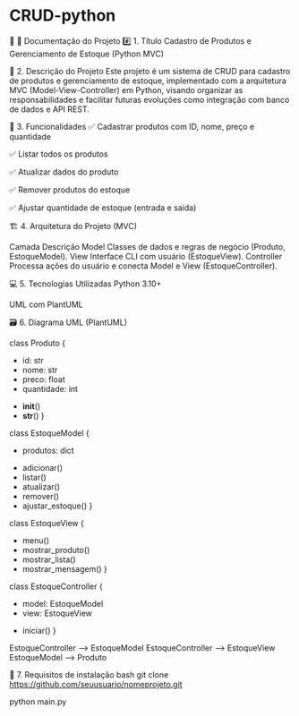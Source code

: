 # CRUD-python

📝 📌 Documentação do Projeto
#️⃣ 1. Título
Cadastro de Produtos e Gerenciamento de Estoque (Python MVC)

📄 2. Descrição do Projeto
Este projeto é um sistema de CRUD para cadastro de produtos e gerenciamento de estoque, implementado com a arquitetura MVC (Model-View-Controller) em Python, visando organizar as responsabilidades e facilitar futuras evoluções como integração com banco de dados e API REST.

🧩 3. Funcionalidades
✅ Cadastrar produtos com ID, nome, preço e quantidade

✅ Listar todos os produtos

✅ Atualizar dados do produto

✅ Remover produtos do estoque

✅ Ajustar quantidade de estoque (entrada e saída)

🏗️ 4. Arquitetura do Projeto (MVC)

Camada	Descrição
Model	Classes de dados e regras de negócio (Produto, EstoqueModel).
View	Interface CLI com usuário (EstoqueView).
Controller	Processa ações do usuário e conecta Model e View (EstoqueController).

💻 5. Tecnologias Utilizadas
Python 3.10+

UML com PlantUML

🗃️ 6. Diagrama UML (PlantUML)

class Produto {
  - id: str
  - nome: str
  - preco: float
  - quantidade: int
  + __init__()
  + __str__()
}

class EstoqueModel {
  - produtos: dict
  + adicionar()
  + listar()
  + atualizar()
  + remover()
  + ajustar_estoque()
}

class EstoqueView {
  + menu()
  + mostrar_produto()
  + mostrar_lista()
  + mostrar_mensagem()
}

class EstoqueController {
  - model: EstoqueModel
  - view: EstoqueView
  + iniciar()
}

EstoqueController --> EstoqueModel
EstoqueController --> EstoqueView
EstoqueModel --> Produto


📝 7. Requisitos de instalação
bash
git clone https://github.com/seuusuario/nomeprojeto.git

python main.py